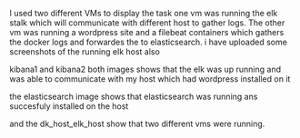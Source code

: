I used two different VMs to display the task one vm was running the elk stalk which will communicate with different host to gather logs.
The other vm was running a wordpress site and a filebeat containers which gathers the docker logs and forwardes the to elasticsearch. 
i have uploaded some screenshots of the running elk host also 

kibana1 and kibana2 both images shows that the elk was up running and was able to communicate with my host which had wordpress installed on it

the elasticsearch image shows that elasticsearch was running ans succesfuly installed on the host

and the dk_host_elk_host show that two different vms were running.
